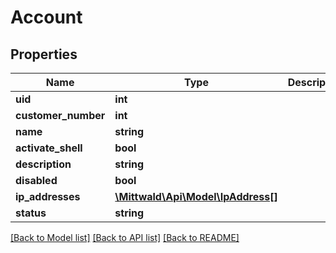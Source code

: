# Account

## Properties
Name | Type | Description | Notes
------------ | ------------- | ------------- | -------------
**uid** | **int** |  | [optional] 
**customer_number** | **int** |  | [optional] 
**name** | **string** |  | [optional] 
**activate_shell** | **bool** |  | [optional] 
**description** | **string** |  | 
**disabled** | **bool** |  | [optional] 
**ip_addresses** | [**\Mittwald\Api\Model\IpAddress[]**](IpAddress.md) |  | [optional] 
**status** | **string** |  | [optional] 

[[Back to Model list]](../../README.md#documentation-for-models) [[Back to API list]](../../README.md#documentation-for-api-endpoints) [[Back to README]](../../README.md)

